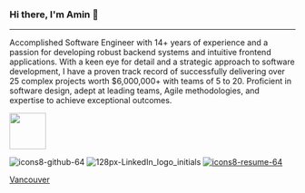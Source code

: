 ### Hi there, I'm Amin 👋
---
Accomplished Software Engineer with 14+ years of experience and a passion for developing robust backend systems and intuitive frontend applications. With a keen eye for detail and a strategic approach to software development, I have a proven track record of successfully delivering over 25 complex projects worth $6,000,000+ with teams of 5 to 20. Proficient in software design, adept at leading teams, Agile methodologies, and expertise to achieve exceptional outcomes.

[<img src="https://github.com/aminseifoori/aminseifoori/assets/44426704/76865b28-66cc-4562-bf0c-04e9308beff7" width="64px">](http://example.com/)

![icons8-github-64](https://github.com/aminseifoori/aminseifoori/assets/44426704/56baffed-2237-4c7d-95be-f225b22c5066)
![128px-LinkedIn_logo_initials](https://github.com/aminseifoori/aminseifoori/assets/44426704/76865b28-66cc-4562-bf0c-04e9308beff7)
[![icons8-resume-64](https://github.com/aminseifoori/aminseifoori/assets/44426704/26a391f0-ad2c-4b94-afc0-aa0b44a62280)](https://vanwebservices.ca)


[Vancouver](https://vanwebservices.ca)


<!--

**aminseifoori/aminseifoori** is a ✨ _special_ ✨ repository because its `README.md` (this file) appears on your GitHub profile.

Here are some ideas to get you started:

- 🔭 I’m currently working on ...
- 🌱 I’m currently learning ...
- 👯 I’m looking to collaborate on ...
- 🤔 I’m looking for help with ...
- 💬 Ask me about ...
- 📫 How to reach me: ...
- 😄 Pronouns: ...
- ⚡ Fun fact: ...
-->
